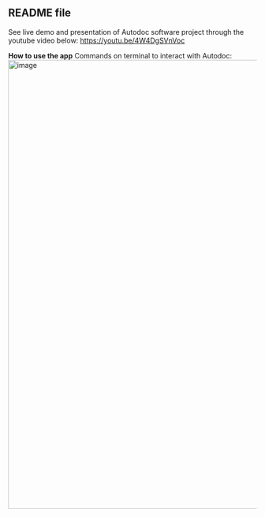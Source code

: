 ## README file

See live demo and presentation of Autodoc software project through the youtube video below:
https://youtu.be/4W4DgSVnVoc


**How to use the app**
Commands on terminal to interact with Autodoc:
<img width="910" alt="image" src="https://github.com/mohammed-uwais-ali/Autodoc-Generative-AI/assets/96762901/8cb54e2a-b202-4238-a22e-a0b5f09f5901">


